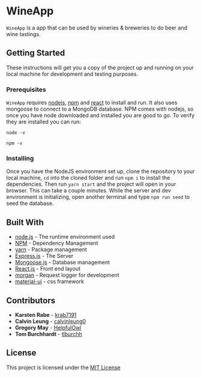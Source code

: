 # WineApp

`WineApp` is a app that can be used by wineries & breweries to do beer and wine tastings.

## Getting Started

These instructions will get you a copy of the project up and running on your local machine for development and testing purposes.

### Prerequisites

`WineApp` requires [nodejs](https://nodejs.org/en/download/), [npm](https://www.npmjs.com/) and [react](https://reactjs.org/) to install and run. It also uses mongoose to connect to a MongoDB database. NPM comes with nodejs, so once you have node downloaded and installed you are good to go. To verify they are installed you can run:
```
node -v
```
```
npm -v
```

### Installing

Once you have the NodeJS environment set up, clone the repository to your local machine, `cd` into the cloned folder and run `npm i` to install the dependencies. Then run `yarn start` and the project will open in your browser. This can take a couple minutes. While the server and dev environment is initializing, open another terminal and type `npm run seed` to seed the database.


## Built With

* [node.js](https://nodejs.org/en/) - The runtime environment used
* [NPM](https://www.npmjs.com/) - Dependency Management
* [yarn](https://yarnpkg.com) - Package management
* [Express.js](https://expressjs.com/) - The Server
* [Mongoose.js](https://mongoosejs.com/) - Database management
* [React.js](https://reactjs.org/) - Front end layout
* [morgan](https://github.com/expressjs/morgan) - Request logger for development
* [material-ui](https://material-ui.com/) - css framework


## Contributors

* **Karsten Rabe** - [krab7191](https://github.com/krab7191)
* **Calvin Leung** - [calvinleung0](https://github.com/calvinleung0)
* **Gregory May** - [HelpfulOwl](https://github.com/HelpfulOwl)
* **Tom Burchhardt** - [tlburchh](https://github.com/tlburchh)

## License

This project is licensed under the [MIT License](https://opensource.org/licenses/MIT)
